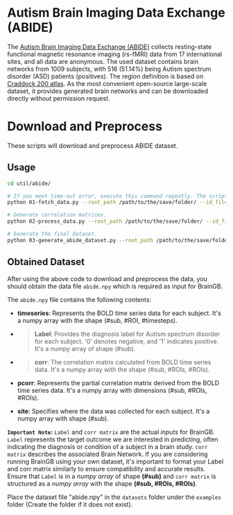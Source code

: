 # Autism Brain Imaging Data Exchange (ABIDE)

The [Autism Brain Imaging Data Exchange (ABIDE)]((http://fcon_1000.projects.nitrc.org/indi/abide/abide_I.html)) collects resting-state functional magnetic resonance imaging (rs-fMRI) data from 17 international sites, and all data are anonymous. The used dataset contains brain networks from 1009 subjects, with 516 (51.14%) being Autism spectrum disorder (ASD) patients (positives). The region definition is based on [Craddock 200 atlas](https://pubmed.ncbi.nlm.nih.gov/21769991/). As the most convenient open-source large-scale dataset, it provides generated brain networks and can be downloaded directly without permission request.


# Download and Preprocess
These scripts will download and preprocess ABIDE dataset.

## Usage

```bash
cd util/abide/

# If you meet time-out error, execute this command repeatly. The script can continue to download from the last failed file.
python 01-fetch_data.py --root_path /path/to/the/save/folder/ --id_file_path subject_IDs.txt --download True

# Generate correlation matrices.
python 02-process_data.py --root_path /path/to/the/save/folder/ --id_file_path subject_IDs.txt

# Generate the final dataset.
python 03-generate_abide_dataset.py --root_path /path/to/the/save/folder/
```

## Obtained Dataset
After using the above code to download and preprocess the data, you should obtain the data file `abide.npy` which is required as input for BrainGB.

The `abide.npy` file contains the following contents:

- **timeseries**: Represents the BOLD time series data for each subject. It's a numpy array with the shape (#sub, #ROI, #timesteps).
  
- > **Label**: Provides the diagnosis label for Autism spectrum disorder for each subject. '0' denotes negative, and '1' indicates positive. It's a numpy array of shape (#sub).
  
- > **corr**: The correlation matrix calculated from BOLD time series data. It's a numpy array with the shape (#sub, #ROIs, #ROIs).
  
- **pcorr**: Represents the partial correlation matrix derived from the BOLD time series data. It's a numpy array with dimensions (#sub, #ROIs, #ROIs).
  
- **site**: Specifies where the data was collected for each subject. It's a numpy array with shape (#sub).

**`Important Note`:** `Label` and `corr matrix` are the actual *inputs* for BrainGB. `Label` represents the target outcome we are interested in predicting, often indicating the diagnosis or condition of a subject in a brain study. `corr matrix` describes the associated Brain Network. If you are considering running BrainGB using your own dataset, it's important to format your Label and corr matrix similarly to ensure compatibility and accurate results. Ensure that `Label` is in a *numpy array* of shape **(#sub)** and `corr matrix` is structured as a *numpy array* with the shape **(#sub, #ROIs, #ROIs)**.

Place the dataset file "abide.npy"  in the `datasets` folder under the `examples` folder (Create the folder if it does not exist).